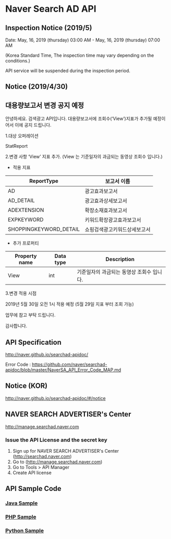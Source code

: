 # Naver Search AD API

## Inspection Notice (2019/5)
Date: May, 16, 2019 (thursday) 03:00 AM - May, 16, 2019 (thursday) 07:00 AM

(Korea Standard Time, The inspection time may vary depending on the conditions.)

API service will be suspended during the inspection period.

## Notice (2019/4/30)
## 대용량보고서 변경 공지 예정 

안녕하세요. 검색광고 API입니다. 
대용량보고서에 조회수(‘View’)지표가 추가될 예정이어서 이에 공지 드립니다.

1.대상 오퍼레이션

StatReport

2.변경 사항 
‘View’ 지표 추가. 
(View 는 기준일자의 과금되는 동영상 조회수 입니다.)

* 적용 지표 
 
ReportType | 보고서 이름
-----------| -------|
AD|광고효과보고서
AD_DETAIL|광고효과상세보고서
ADEXTENSION|확장소재효과보고서
EXPKEYWORD|키워드확장광고효과보고서
SHOPPINGKEYWORD_DETAIL|쇼핑검색광고키워드상세보고서

* 추가 프로퍼티

Property name | Data type | Description
-----------| -------| -------|
View|int| 기준일자의 과금되는 동영상 조회수 입니다.

3.변경 적용 시점

2019년 5월 30일 오전 1시 적용 예정 (5월 29일 지표 부터 조회 가능)

업무에 참고 부탁 드립니다.

감사합니다.



## API Specification
http://naver.github.io/searchad-apidoc/

Error Code : https://github.com/naver/searchad-apidoc/blob/master/NaverSA_API_Error_Code_MAP.md

## Notice (KOR)
http://naver.github.io/searchad-apidoc/#/notice

## NAVER SEARCH ADVERTISER's Center
http://manage.searchad.naver.com

### Issue the API License and the secret key

1. Sign up for NAVER SEARCH ADVERTISER's Center (http://searchad.naver.com)
2. Go to (http://manage.searchad.naver.com)
3. Go to Tools > API Manager
4. Create API license


## API Sample Code

### [Java Sample](java-sample)
### [PHP Sample](php-sample)
### [Python Sample](python-sample)
